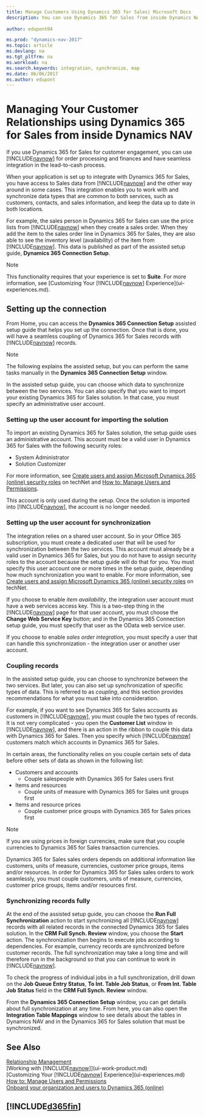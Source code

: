 ```yaml
---
title: Manage Customers Using Dynamics 365 for Sales| Microsoft Docs
description: You can use Dynamics 365 for Sales from inside Dynamics NAV  to map data and have seamless integration and synchronization in the lead-to-cash process.
 
author: edupont04

ms.prod: "dynamics-nav-2017"
ms.topic: article
ms.devlang: na
ms.tgt_pltfrm: na
ms.workload: na
ms.search.keywords: integration, synchronize, map
ms.date: 06/06/2017
ms.author: edupont
---
```

# Managing Your Customer Relationships using Dynamics 365 for Sales from inside Dynamics NAV
If you use Dynamics 365 for Sales for customer engagement, you can use [!INCLUDE[navnow](includes/navnow_md.md)] for order processing and finances and have seamless integration in the lead-to-cash process.

When your application is set up to integrate with Dynamics 365 for Sales, you have access to Sales data from [!INCLUDE[navnow](includes/navnow_md.md)] and the other way around in some cases. This integration enables you to work with and synchronize data types that are common to both services, such as customers, contacts, and sales information, and keep the data up to date in both locations.  

For example, the sales person in Dynamics 365 for Sales can use the price lists from [!INCLUDE[navnow](includes/navnow_md.md)] when they create a sales order. When they add the item to the sales order line in Dynamics 365 for Sales, they are also able to see the inventory level (availability) of the item from [!INCLUDE[navnow](includes/navnow_md.md)]. This data is published as part of the assisted setup guide, **Dynamics 365 Connection Setup**.  

> [!NOTE]  
>   This functionality requires that your experience is set to **Suite**. For more information, see [Customizing Your [!INCLUDE[navnow](includes/navnow_md.md)] Experience](ui-experiences.md).  

## Setting up the connection
From Home, you can access the **Dynamics 365 Connection Setup** assisted setup guide that helps you set up the connection. Once that is done, you will have a seamless coupling of Dynamics 365 for Sales records with [!INCLUDE[navnow](includes/navnow_md.md)] records.  

> [!NOTE]  
>   The following explains the assisted setup, but you can perform the same tasks manually in the **Dynamics 365 Connection Setup** window.

In the assisted setup guide, you can choose which data to synchronize between the two services. You can also specify that you want to import your existing Dynamics 365 for Sales solution. In that case, you must specify an administrative user account.

### Setting up the user account for importing the solution
To import an existing Dynamics 365 for Sales solution, the setup guide uses an administrative account. This account must be a valid user in Dynamics 365 for Sales with the following security roles:

* System Administrator  
* Solution Customizer  

For more information, see [Create users and assign Microsoft Dynamics 365 (online) security roles](https://technet.microsoft.com/library/jj191623.aspx) on techNet and [How to: Manage Users and Permissions](ui-how-users-permissions.md).  

This account is only used during the setup. Once the solution is imported into [!INCLUDE[navnow](includes/navnow_md.md)], the account is no longer needed.

### Setting up the user account for synchronization
The integration relies on a shared user account. So in your Office 365 subscription, you must create a dedicated user that will be used for synchronization between the two services. This account must already be a valid user in Dynamics 365 for Sales, but you do not have to assign security roles to the account because the setup guide will do that for you. You must specify this user account one or more times in the setup guide, depending how much synchronization you want to enable. For more information, see [Create users and assign Microsoft Dynamics 365 (online) security roles](https://technet.microsoft.com/library/jj191623.aspx) on techNet.

If you choose to enable *item availability*, the integration user account must have a web services access key. This is a two-step thing in the [!INCLUDE[navnow](includes/navnow_md.md)] page for that user account, you must choose the **Change Web Service Key** button; and in the Dynamics 365 Connection setup guide, you must specify that user as the OData web service user.

If you choose to enable *sales order integration*, you must specify a user that can handle this synchronization - the integration user or another user account.

### Coupling records
In the assisted setup guide, you can choose to synchronize between the two services. But later, you can also set up synchronization of specific types of data. This is referred to as *coupling*, and this section provides recommendations for what you must take into consideration.

For example, if you want to see Dynamics 365 for Sales accounts as customers in [!INCLUDE[navnow](includes/navnow_md.md)], you must couple the two types of records. It is not very complicated - you open the **Customer List** window in [!INCLUDE[navnow](includes/navnow_md.md)], and there is an action in the ribbon to couple this data with Dynamics 365 for Sales. Then you specify which [!INCLUDE[navnow](includes/navnow_md.md)] customers match which accounts in Dynamics 365 for Sales.

In certain areas, the functionality relies on you couple certain sets of data before other sets of data as shown in the following list:

* Customers and accounts  
  * Couple salespeople with Dynamics 365 for Sales users first  
* Items and resources  
  * Couple units of measure with Dynamics 365 for Sales unit groups first  
* Items and resource prices  
  * Couple customer price groups with Dynamics 365 for Sales prices first  

> [!NOTE]  
>   If you are using prices in foreign currencies, make sure that you couple currencies to Dynamics 365 for Sales transaction currencies.

Dynamics 365 for Sales sales orders depends on additional information like customers, units of measure, currencies, customer price groups, items and/or resources. In order for Dynamics 365 for Sales sales orders to work seamlessly, you must couple customers, units of measure, currencies, customer price groups, items and/or resources first.

### Synchronizing records fully
At the end of the assisted setup guide, you can choose the **Run Full Synchronization** action to start synchronizing all [!INCLUDE[navnow](includes/navnow_md.md)] records with all related records in the connected Dynamics 365 for Sales solution. In the **CRM Full Synch. Review** window, you choose the **Start** action. The synchronization then begins to execute jobs according to dependencies. For example, currency records are synchronized before customer records. The full synchronization may take a long time and will therefore run in the background so that you can continue to work in [!INCLUDE[navnow](includes/navnow_md.md)].

To check the progress of individual jobs in a full synchronization, drill down on the **Job Queue Entry Status**, **To Int. Table Job Status**, or **From Int. Table Job Status** field in the **CRM Full Synch. Review** window.

From the **Dynamics 365 Connection Setup** window, you can get details about full synchronization at any time. From here, you can also open the **Integration Table Mappings** window to see details about the tables in Dynamics NAV and in the Dynamics 365 for Sales solution that must be synchronized.

## See Also
[Relationship Management](marketing-relationship-management.md)  
[Working with [!INCLUDE[navnow](includes/navnow_md.md)]](ui-work-product.md)  
[Customizing Your [!INCLUDE[navnow](includes/navnow_md.md)] Experience](ui-experiences.md)  
[How to: Manage Users and Permissions](ui-how-users-permissions.md)    
[Onboard your organization and users to Dynamics 365 (online)](https://www.microsoft.com/en-US/Dynamics/crm-customer-center/onboard-your-organization-and-users-to-dynamics-365-online.aspx)  

## [!INCLUDE[d365fin](includes/free_trial_md.md)]
